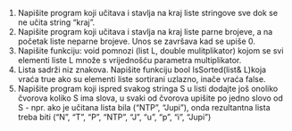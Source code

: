1. Napišite program koji učitava i stavlja na kraj liste stringove sve dok se ne učita string “kraj”.
2. Napišite program koji učitava i stavlja na kraj liste parne brojeve, a na početak liste neparne brojeve. Unos se završava kad se upiše 0.
3. Napišite funkciju: void pomnozi (list <double> L, double mulitplikator) kojom se svi elementi liste L množe s vrijednošću parametra multiplikator.
4. Lista sadrži niz znakova. Napišite funkciju bool IsSorted(list<char>& L)koja vraća true ako su elementi liste sortirani uzlazno, inače vraća false. 
5. Napišite program koji  ispred svakog stringa S u listi dodajte još onoliko čvorova koliko S ima slova, u svaki od čvorova upišite po jedno slovo od S - npr. ako je učitana lista bila (“NTP”, “Jupi”), onda rezultantna lista treba biti (“N”, “T”, “P”, “NTP”, “J”, “u”, “p”, “i”, “Jupi”)
